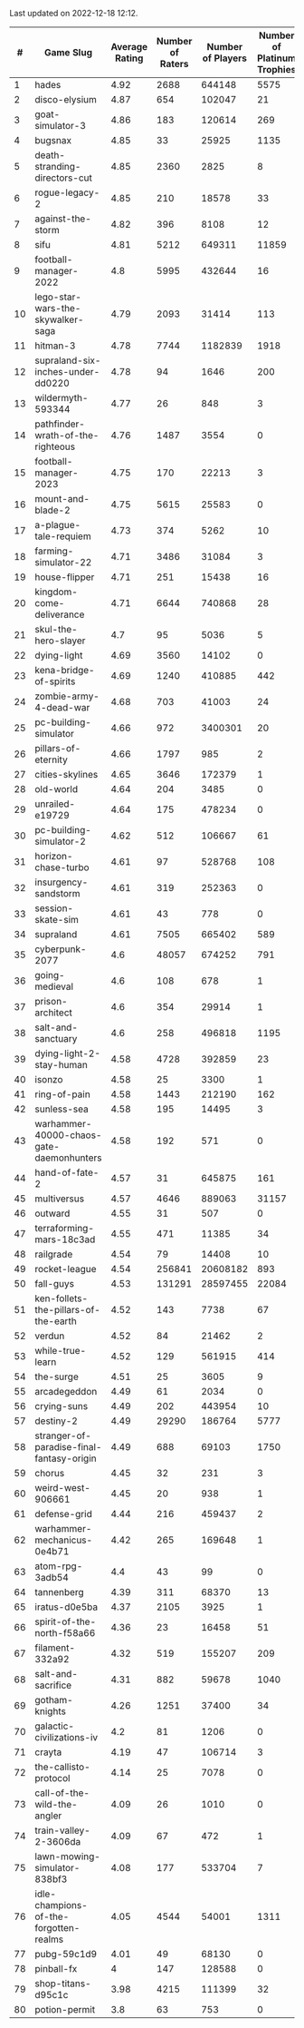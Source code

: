 Last updated on 2022-12-18 12:12.


|#|Game Slug|Average Rating|Number of Raters|Number of Players|Number of Platinum Trophies|Max Rarity (%)|
|---|---|---|---|---|---|---|
|1|hades|4.92|2688|644148|5575|89|
|2|disco-elysium|4.87|654|102047|21|28|
|3|goat-simulator-3|4.86|183|120614|269|91|
|4|bugsnax|4.85|33|25925|1135|97|
|5|death-stranding-directors-cut|4.85|2360|2825|8|92|
|6|rogue-legacy-2|4.85|210|18578|33|2|
|7|against-the-storm|4.82|396|8108|12|32|
|8|sifu|4.81|5212|649311|11859|96|
|9|football-manager-2022|4.8|5995|432644|16|49|
|10|lego-star-wars-the-skywalker-saga|4.79|2093|31414|113|98|
|11|hitman-3|4.78|7744|1182839|1918|48|
|12|supraland-six-inches-under-dd0220|4.78|94|1646|200|99|
|13|wildermyth-593344|4.77|26|848|3|8|
|14|pathfinder-wrath-of-the-righteous|4.76|1487|3554|0|45|
|15|football-manager-2023|4.75|170|22213|3|79|
|16|mount-and-blade-2|4.75|5615|25583|0|14|
|17|a-plague-tale-requiem|4.73|374|5262|10|92|
|18|farming-simulator-22|4.71|3486|31084|3|79|
|19|house-flipper|4.71|251|15438|16|93|
|20|kingdom-come-deliverance|4.71|6644|740868|28|30|
|21|skul-the-hero-slayer|4.7|95|5036|5|96|
|22|dying-light|4.69|3560|14102|0|96|
|23|kena-bridge-of-spirits|4.69|1240|410885|442|94|
|24|zombie-army-4-dead-war|4.68|703|41003|24|67|
|25|pc-building-simulator|4.66|972|3400301|20|48|
|26|pillars-of-eternity|4.66|1797|985|2|80|
|27|cities-skylines|4.65|3646|172379|1|73|
|28|old-world|4.64|204|3485|0|85|
|29|unrailed-e19729|4.64|175|478234|0|6|
|30|pc-building-simulator-2|4.62|512|106667|61|75|
|31|horizon-chase-turbo|4.61|97|528768|108|87|
|32|insurgency-sandstorm|4.61|319|252363|0|6|
|33|session-skate-sim|4.61|43|778|0|26|
|34|supraland|4.61|7505|665402|589|99|
|35|cyberpunk-2077|4.6|48057|674252|791|63|
|36|going-medieval|4.6|108|678|1|70|
|37|prison-architect|4.6|354|29914|1|33|
|38|salt-and-sanctuary|4.6|258|496818|1195|83|
|39|dying-light-2-stay-human|4.58|4728|392859|23|2|
|40|isonzo|4.58|25|3300|1|60|
|41|ring-of-pain|4.58|1443|212190|162|96|
|42|sunless-sea|4.58|195|14495|3|37|
|43|warhammer-40000-chaos-gate-daemonhunters|4.58|192|571|0|46|
|44|hand-of-fate-2|4.57|31|645875|161|72|
|45|multiversus|4.57|4646|889063|31157|77|
|46|outward|4.55|31|507|0|74|
|47|terraforming-mars-18c3ad|4.55|471|11385|34|53|
|48|railgrade|4.54|79|14408|10|98|
|49|rocket-league|4.54|256841|20608182|893|76|
|50|fall-guys|4.53|131291|28597455|22084|6|
|51|ken-follets-the-pillars-of-the-earth|4.52|143|7738|67|47|
|52|verdun|4.52|84|21462|2|75|
|53|while-true-learn|4.52|129|561915|414|93|
|54|the-surge|4.51|25|3605|9|94|
|55|arcadegeddon|4.49|61|2034|0|92|
|56|crying-suns|4.49|202|443954|10|65|
|57|destiny-2|4.49|29290|186764|5777|95|
|58|stranger-of-paradise-final-fantasy-origin|4.49|688|69103|1750|98|
|59|chorus|4.45|32|231|3|84|
|60|weird-west-906661|4.45|20|938|1|83|
|61|defense-grid|4.44|216|459437|2|80|
|62|warhammer-mechanicus-0e4b71|4.42|265|169648|1|25|
|63|atom-rpg-3adb54|4.4|43|99|0|97|
|64|tannenberg|4.39|311|68370|13|87|
|65|iratus-d0e5ba|4.37|2105|3925|1|86|
|66|spirit-of-the-north-f58a66|4.36|23|16458|51|63|
|67|filament-332a92|4.32|519|155207|209|93|
|68|salt-and-sacrifice|4.31|882|59678|1040|91|
|69|gotham-knights|4.26|1251|37400|34|8|
|70|galactic-civilizations-iv|4.2|81|1206|0|83|
|71|crayta|4.19|47|106714|3|23|
|72|the-callisto-protocol|4.14|25|7078|0|92|
|73|call-of-the-wild-the-angler|4.09|26|1010|0|24|
|74|train-valley-2-3606da|4.09|67|472|1|88|
|75|lawn-mowing-simulator-838bf3|4.08|177|533704|7|86|
|76|idle-champions-of-the-forgotten-realms|4.05|4544|54001|1311|10|
|77|pubg-59c1d9|4.01|49|68130|0|72|
|78|pinball-fx|4|147|128588|0|86|
|79|shop-titans-d95c1c|3.98|4215|111399|32|97|
|80|potion-permit|3.8|63|753|0|98|
